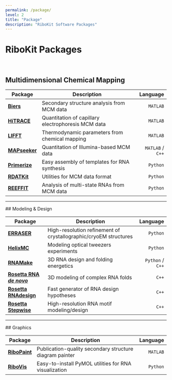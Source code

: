 ```yaml
---
permalink: /package/
level: 2
title: "Package"
description: "RiboKit Software Packages"
---
```


# RiboKit Packages

<br/>

## Multidimensional Chemical Mapping

| Package | Description | Language |
| --- | --- | ---: |
| [**Biers**](/Biers/) | Secondary structure analysis from MCM data  | `MATLAB` |
| [**HiTRACE**](/HiTRACE/) | Quantitation of capillary electrophoresis MCM data | `MATLAB` |
| [**LIFFT**](/LIFFT/) | Thermodynamic parameters from chemical mapping | `MATLAB` |
| [**MAPseeker**](/MAPseeker/) | Quantitation of Illumina-based MCM data | `MATLAB` / `C++` |
| [**Primerize**](/Primerize/) | Easy assembly of templates for RNA synthesis | `Python` |
| [**RDATKit**](/RDATKit/) | Utilities for MCM data format | `Python` |
| [**REEFFIT**](/REEFFIT/) | Analysis of multi-state RNAs from MCM data | `Python` |

<hr/>
## Modeling &amp; Design

| Package | Description | Language |
| --- | --- | ---: |
| [**ERRASER**](/ERRASER/) | High-resolution refinement of crystallographic/cryoEM structures | `Python` |
| [**HelixMC**](/HelixMC/) | Modeling optical tweezers experiments | `Python` |
| [**RNAMake**](/RNAMake/) | 3D RNA design and folding energetics | `Python` / `C++` |
| [**Rosetta RNA _de novo_**](/RNAdenovo/) | 3D modeling of complex RNA folds  | `C++` |
| [**Rosetta RNAdesign**](/RNAdesign/) | Fast generator of RNA design hypotheses | `C++` |
| [**Rosetta Stepwise**](/Stepwise/) | High-resolution RNA motif modeling/design | `C++` |

<hr/>
## Graphics

| Package | Description | Language |
| --- | --- | ---: |
| [**RiboPaint**](/RiboPaint/) | Publication-quality secondary structure diagram painter | `MATLAB` |
| [**RiboVis**](/RiboVis/) | Easy-to-install PyMOL utilities for RNA visualization | `Python` |
